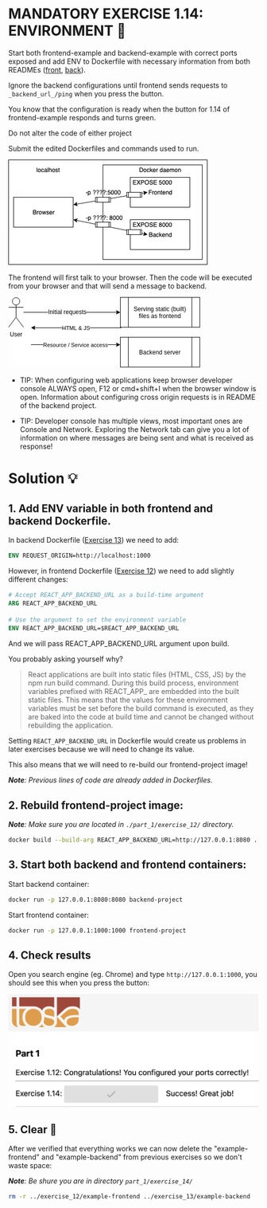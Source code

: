 # MANDATORY EXERCISE 1.14: ENVIRONMENT 🤔
Start both frontend-example and backend-example with correct ports exposed and add ENV to Dockerfile with necessary information from both READMEs ([front](https://github.com/docker-hy/material-applications/tree/main/example-frontend), [back](https://github.com/docker-hy/material-applications/tree/main/example-backend)).

Ignore the backend configurations until frontend sends requests to `_backend_url_/ping` when you press the button.

You know that the configuration is ready when the button for 1.14 of frontend-example responds and turns green.

Do not alter the code of either project

Submit the edited Dockerfiles and commands used to run.

![input_1](https://github.com/milistu/DevOpsWithDocker/blob/main/assets/exercise_1_14_input_1.png "Backend and Frontend")

The frontend will first talk to your browser. Then the code will be executed from your browser and that will send a message to backend.

![input_2](https://github.com/milistu/DevOpsWithDocker/blob/main/assets/exercise_1_14_input_2.png "More information about connection between frontend and backend")

- TIP: When configuring web applications keep browser developer console ALWAYS open, F12 or cmd+shift+I when the browser window is open. Information about configuring cross origin requests is in README of the backend project.

- TIP: Developer console has multiple views, most important ones are Console and Network. Exploring the Network tab can give you a lot of information on where messages are being sent and what is received as response!

# Solution 💡

## 1. Add ENV variable in both frontend and backend Dockerfile.

In backend Dockerfile ([Exercise 13](https://github.com/milistu/DevOpsWithDocker/tree/main/part_1/exercise_13)) we need to add:

```Dockerfile
ENV REQUEST_ORIGIN=http://localhost:1000
```

However, in frontend Dockerfile ([Exercise 12](https://github.com/milistu/DevOpsWithDocker/tree/main/part_1/exercise_12)) we need to add slightly different changes:

```Dockerfile
# Accept REACT_APP_BACKEND_URL as a build-time argument
ARG REACT_APP_BACKEND_URL

# Use the argument to set the environment variable
ENV REACT_APP_BACKEND_URL=$REACT_APP_BACKEND_URL
```
And we will pass REACT_APP_BACKEND_URL argument upon build. 

You probably asking yourself why? 

> React applications are built into static files (HTML, CSS, JS) by the npm run build command. During this build process, environment variables prefixed with REACT_APP_ are embedded into the built static files. This means that the values for these environment variables must be set before the build command is executed, as they are baked into the code at build time and cannot be changed without rebuilding the application.

Setting `REACT_APP_BACKEND_URL` in Dockerfile would create us problems in later exercises because we will need to change its value.

This also means that we will need to re-build our frontend-project image!

_**Note**: Previous lines of code are already added in Dockerfiles._

## 2. Rebuild frontend-project image:
_**Note**: Make sure you are located in `./part_1/exercise_12/` directory._

```bash
docker build --build-arg REACT_APP_BACKEND_URL=http://127.0.0.1:8080 . -t frontend-project
```

## 3. Start both backend and frontend containers:

Start backend container:
```bash
docker run -p 127.0.0.1:8080:8080 backend-project
```

Start frontend container:
```bash
docker run -p 127.0.0.1:1000:1000 frontend-project
```

## 4. Check results
Open you search engine (eg. Chrome) and type `http://127.0.0.1:1000`, you should see this when you press the button:

![success](https://github.com/milistu/DevOpsWithDocker/blob/main/assets/exercise_1_14_output.png "Exercise 14 Output")

## 5. Clear 🧹
After we verified that everything works we can now delete the "example-frontend" and "example-backend" from previous exercises so we don't waste space:

_**Note**: Be shure you are in directory `part_1/exercise_14/`_

```bash
rm -r ../exercise_12/example-frontend ../exercise_13/example-backend
```